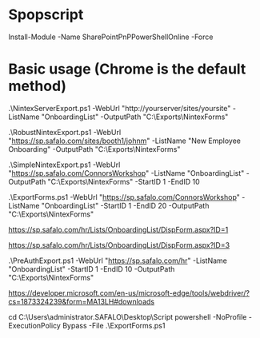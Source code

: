 # Spopscript

Install-Module -Name SharePointPnPPowerShellOnline -Force

# Basic usage (Chrome is the default method)
.\NintexServerExport.ps1 -WebUrl "http://yourserver/sites/yoursite" -ListName "OnboardingList" -OutputPath "C:\Exports\NintexForms"

.\RobustNintexExport.ps1 -WebUrl "https://sp.safalo.com/sites/booth1/johnm" -ListName "New Employee Onboarding" -OutputPath "C:\Exports\NintexForms"


.\SimpleNintexExport.ps1 -WebUrl "https://sp.safalo.com/ConnorsWorkshop" -ListName "OnboardingList" -OutputPath "C:\Exports\NintexForms" -StartID 1 -EndID 10


.\ExportForms.ps1 -WebUrl "https://sp.safalo.com/ConnorsWorkshop" -ListName "OnboardingList" -StartID 1 -EndID 20 -OutputPath "C:\Exports\NintexForms"




https://sp.safalo.com/hr/Lists/OnboardingList/DispForm.aspx?ID=1

https://sp.safalo.com/hr/Lists/OnboardingList/DispForm.aspx?ID=3



.\PreAuthExport.ps1 -WebUrl "https://sp.safalo.com/hr" -ListName "OnboardingList" -StartID 1 -EndID 10 -OutputPath "C:\Exports\NintexForms"



https://developer.microsoft.com/en-us/microsoft-edge/tools/webdriver/?cs=1873324239&form=MA13LH#downloads


cd C:\Users\administrator.SAFALO\Desktop\Script
powershell -NoProfile -ExecutionPolicy Bypass -File .\ExportForms.ps1
